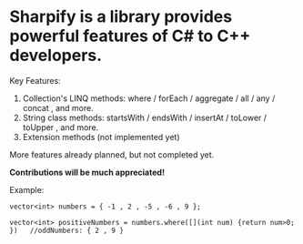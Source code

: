 # Sharpify is a library provides powerful features of C# to C++ developers.

Key Features:
1) Collection's LINQ methods: where / forEach / aggregate / all / any / concat , and more.
2) String class methods: startsWith / endsWith / insertAt / toLower / toUpper ,  and more.
3) Extension methods (not implemented yet)

More features already planned, but not completed yet.

**Contributions will be much appreciated!**

Example:

`vector<int> numbers = { -1 , 2 , -5 , -6 , 9 };`

`vector<int> positiveNumbers = numbers.where([](int num) {return num>0; })   //oddNumbers: { 2 , 9 }`
